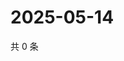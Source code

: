 # 2025-05-14

共 0 条

<!-- BEGIN ZHIHUVIDEO -->
<!-- 最后更新时间 Wed May 14 2025 23:12:06 GMT+0800 (China Standard Time) -->

<!-- END ZHIHUVIDEO -->
